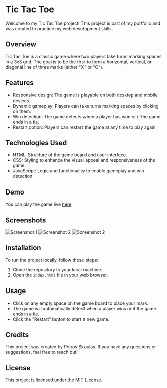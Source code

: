 # Tic Tac Toe

Welcome to my Tic Tac Toe project! This project is part of my portfolio and was created to practice my web development skills.

## Overview

Tic Tac Toe is a classic game where two players take turns marking spaces in a 3x3 grid. The goal is to be the first to form a horizontal, vertical, or diagonal line of three marks (either "X" or "O").

## Features

- Responsive design: The game is playable on both desktop and mobile devices.
- Dynamic gameplay: Players can take turns marking spaces by clicking on them.
- Win detection: The game detects when a player has won or if the game ends in a tie.
- Restart option: Players can restart the game at any time to play again.

## Technologies Used

- HTML: Structure of the game board and user interface.
- CSS: Styling to enhance the visual appeal and responsiveness of the game.
- JavaScript: Logic and functionality to enable gameplay and win detection.

## Demo

You can play the game live [here](https://skoulasp.github.io/Tic-Tac-Toe/).

## Screenshots

![Screenshot 1](https://i.imgur.com/EuYbYcg.png)
![Screenshot 2](https://i.imgur.com/KyML8cg.png)
![Screenshot 2](https://i.imgur.com/7zdkFqq.png)

## Installation

To run the project locally, follow these steps:

1. Clone the repository to your local machine.
2. Open the `index.html` file in your web browser.

## Usage

- Click on any empty space on the game board to place your mark.
- The game will automatically detect when a player wins or if the game ends in a tie.
- Click the "Restart" button to start a new game.

## Credits

This project was created by Petros Skoulas. If you have any questions or suggestions, feel free to reach out!

## License

This project is licensed under the [MIT License](LICENSE.md).

